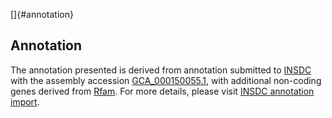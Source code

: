[]{#annotation}

Annotation
----------

The annotation presented is derived from annotation submitted to
[INSDC](http://www.insdc.org) with the assembly accession
[GCA\_000150055.1](http://www.ebi.ac.uk/ena/data/view/GCA_000150055.1),
with additional non-coding genes derived from
[Rfam](http://rfam.xfam.org/). For more details, please visit [INSDC
annotation
import](http://ensemblgenomes.org/info/data/insdc_annotation).
